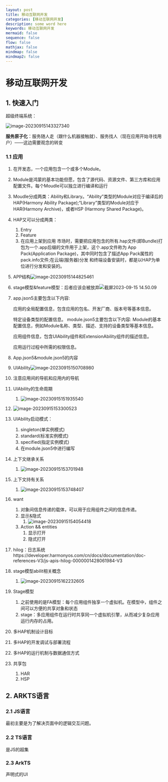 ```yaml
---
layout: post
title: 移动互联网开发
categories: [移动互联网开发]
description: some word here
keywords: 移动互联网开发
mermaid: false
sequence: false
flow: false
mathjax: false
mindmap: false
mindmap2: false
---
```


# 移动互联网开发

## 1. 快速入门

超级终端系统：

![image-20230915143327340](https://github.com/ShadowOnYOU/images/blob/main/test202309151433368.png?raw=true)

**服务原子化**：服务随人走（跟什么机器接触就）、服务找人（现在应用开始寻找用户）——这边需要观念的转变

### 1.1 应用

1. 在开发态，一个应用包含一个或多个Module。

2. Module是鸿蒙的基本功能但愿，包含了源代码、资源文件、第三方库和应用配置文件。每个Moudle可以独立进行编译和运行

3. Moudle分成两类：Ability和Library。“Ability”类型的Module对应于编译后的HAP(Harmony Ability Package);“Library”类型的Module对应于HAR(Harmony Archive)，或者HSP (Harmony Shared Package)。

4. HAP又可以分成两类：

   1. Entry
   2. Feature
   3. 在应用上架到应用 市场时，需要把应用包含的所有.hap文件(即Bundle)打包为一个.app后缀的文件用于上架，这个.app文件称为 App Pack(Application Package)，其中同时包含了描述App Pack属性的pack.info文件;在云端(服务器)分发 和终端设备安装时，都是以HAP为单位进行分发和安装的。

5. APP结构![image-20230915144825461](https://github.com/ShadowOnYOU/images/blob/main/test202309151448482.png?raw=true)

6. stage模型&feature模型：后者应该会被放弃![截屏2023-09-15 14.50.09](https://github.com/ShadowOnYOU/images/blob/main/test202309151451866.png?raw=true)

7. app.json5主要包含以下内容:

   应用的全局配置信息，包含应用的包名、开发厂商、版本号等基本信息。

   特定设备类型的配置信息。 module.json5主要包含以下内容:
    Module的基本配置信息，例如Module名称、类型、描述、支持的设备类型等基本信息。

   应用组件信息，包含UIAbility组件和ExtensionAbility组件的描述信息。

   应用运行过程中所需的权限信息。

8. App.json5&module.json5的内容

9. UIAbility![image-20230915150708980](https://github.com/ShadowOnYOU/images/blob/main/test202309151507009.png?raw=true)

10. 注意应用间的导航和应用内的导航

11. UIAbility的生命周期

    1. ![image-20230915151935540](https://github.com/ShadowOnYOU/images/blob/main/test202309151519569.png?raw=true)

12. ![image-20230915153300523](https://github.com/ShadowOnYOU/images/blob/main/test202309151533563.png?raw=true)

13. UIAbility启动模式：

    1. singleton(单实例模式) 
    2. standard(标准实例模式) 
    3. specified(指定实例模式)
    4. 在module.json5中进行编写

14. 上下文继承关系

    1. ![image-20230915153701948](https://github.com/ShadowOnYOU/images/blob/main/test202309151537982.png?raw=true)

15. 上下文持有关系

    1. ![image-20230915153748407](https://github.com/ShadowOnYOU/images/blob/main/test202309151537442.png?raw=true)

16. want

    1. 对象间信息传递的载体，可以用于应用组件之间的信息传递。
    2. 显示&隐式
       1. ![image-20230915154054418](https://github.com/ShadowOnYOU/images/blob/main/test202309151540453.png?raw=true)
    3. Action && entities
       1. 显示打开
       2. 隐式打开

17. hilog：日志系统https://developer.harmonyos.com/cn/docs/documentation/doc-references-V3/js-apis-hilog-0000001428061984-V3

18. stage模型abilit相关概念

    1. ![image-20230915162232605](https://github.com/ShadowOnYOU/images/blob/main/test202309151622655.png?raw=true)

19. Stage模型

    1. 之前使用的是FA模型：每个应用组件独享一个虚拟机。在模型中，组件之间可以方便的共享对象和状态
    2. stage：多应用组件在运行时共享同一个虚拟机引擎，从而减少复杂应用运行内存的占用。

20. 多HAP机制设计目标

21. 多HAP的开发调试与部署流程

22. 多HAP的运行机制与数据通信方式

23. 共享包

    1. HAR
    2. HSP

## 2. ARKTS语言

### 2.1 JS语言

最初主要是为了解决页面中的逻辑交互问题。

### 2.2 TS语言

是JS的超集

### 2.3 ArkTS

声明式的UI

